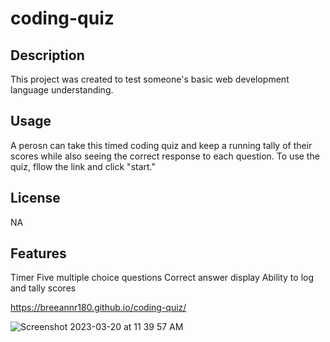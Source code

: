 # coding-quiz

## Description

This project was created to test someone's basic web development language understanding. 

## Usage

A perosn can take this timed coding quiz and keep a running tally of their scores while also seeing the correct response to each question. To use the quiz, fllow the link and click "start."



## License

NA



## Features

Timer
Five multiple choice questions
Correct answer display
Ability to log and tally scores

https://breeannr180.github.io/coding-quiz/


![Screenshot 2023-03-20 at 11 39 57 AM](https://user-images.githubusercontent.com/120619974/226479240-a95b6cf9-13db-467f-8790-ec0980586abc.png)

